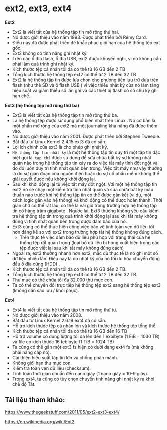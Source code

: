 # ext2, ext3, ext4

**Ext2**
- Ext2 là viết tắt của hệ thống tập tin mở rộng thứ hai.
- Nó được giới thiệu vào năm 1993. Được phát triển bởi Rémy Card.
- Điều này đã được phát triển để khắc phục giới hạn của hệ thống tệp ext gốc.
- Ext2 không có tính năng ghi nhật ký.
- Trên các ổ đĩa flash, ổ đĩa USB, ext2 được khuyến nghị, vì nó không cần phải làm quá trình ghi nhật ký.
- Kích thước tệp cá nhân tối đa có thể từ 16 GB đến 2 TB
- Tổng kích thước hệ thống tệp ext2 có thể từ 2 TB đến 32 TB 
- Ext2 là hệ thống tập tin được lựa chọn cho phương tiện lưu trữ dựa trên flash (như thẻ SD và ổ flash USB ) vì việc thiếu nhật ký của nó làm tăng hiệu suất và giảm thiểu số lần ghi và các thiết bị flash có số chu kỳ ghi hạn chế.

**Ext3 (hệ thống tệp mở rộng thứ ba)**
- Ext3 là viết tắt của hệ thống tập tin mở rộng thứ ba.
- Là hệ thống tệp được sử dụng phổ biến nhất trên Linux . Nó cơ bản là một phần mở rộng của ext2 mà một journaling khả năng đã được thêm vào.
- Nó được giới thiệu vào năm 2001. Được phát triển bởi Stephen Tweedie.
- Bắt đầu từ Linux Kernel 2.4.15 ext3 đã có sẵn.
- Lợi ích chính của ext3 là cho phép ghi nhật ký.
- ``Hệ thống tập tin nhật ký`` là một hệ thống tập tin duy trì một tập tin đặc biệt gọi là`` tạp chí`` được sử dụng để sửa chữa bất kỳ sự không nhất quán nào trong hệ thống tập tin xảy ra do việc tắt máy tính đột ngột và do đó luôn duy trì tính nhất quán bên trong. Việc tắt máy như vậy thường là do sự gián đoạn của nguồn điện hoặc do sự cố phần mềm không thể giải quyết được nếu không khởi động lại.
- Sau khi khởi động lại từ việc tắt máy đột ngột. Với một hệ thống tập tin ext2 nó sẽ chạy một kiểm tra tính nhất quán và sửa chữa bất kỳ mâu thuẫn nào trước khi hệ thống tập tin có thể được gắn kết (ví dụ, một cách logic gắn vào hệ thống) và khởi động có thể được hoàn thành. Thời gian chờ có thể rất lâu, có thể là vài giờ trong trường hợp hệ thống tập tin có hàng trăm gigabyte . Ngược lại, Ext3 thường không yêu cầu kiểm tra hệ thống tập tin trong quá trình khởi động lại sau khi tắt máy không đúng vì tính nhất quán bên trong được đảm bảo của nó.
- Ext3 cũng có thể thực hiện công việc bảo vệ tính toàn vẹn dữ liệu tốt hơn đáng kể so với ext2 trong trường hợp tắt hệ thống không đúng cách. 
  - Trên thực tế việc đảm bảo dữ liệu phù hợp với trạng thái của hệ thống tệp rất quan trọng (loại bỏ dữ liệu bị hỏng xuất hiện trong các tệp được viết lại sau khi tắt máy không đúng cách)
- Ngoài ra, ext3 thường nhanh hơn ext2, mặc dù thực tế là nó ghi một số dữ liệu nhiều lần. Điều này là do nhật ký của nó tối ưu hóa chuyển động đầu ổ đĩa cứng (HDD) . 
- Kích thước tệp cá nhân tối đa có thể từ 16 GB đến 2 TB.
- Tổng kích thước hệ thống tệp ext3 có thể từ 2 TB đến 32 TB.
- Thư mục có thể chứa tối đa 32.000 thư mục con.
- Ta có thể chuyển đổi trực tiếp hệ thống tệp ext2 sang hệ thống tệp ext3 (không cần sao lưu / khôi phục).

**Ext4**
- Ext4 là viết tắt của hệ thống tập tin mở rộng thứ tư.
- Nó được giới thiệu vào năm 2008.
- Bắt đầu từ Linux Kernel 2.6.19 ext4 đã có sẵn.
- Hỗ trợ kích thước tệp cá nhân lớn và kích thước hệ thống tệp tổng thể.
- Kích thước tệp cá nhân tối đa có thể từ 16 GB đến 16 TB
- Hỗ trợ volume có dung lượng tối đa lên đến 1 exbibyte (1 EiB = 10­30 TB) và file có kích thước 16 tebibyte (1 TiB = 1024 TB)
- Ta cũng có thể gắn một ext3 fs hiện có dưới dạng ext4 fs (mà không phải nâng cấp nó).
- Cải thiện hiệu suất tập tin lớn và chống phân mảnh.
- Không giới hạn thư mục con.
- Kiểm tra toàn vẹn dữ liệu (checksum).
- Tính toán thời gian chuẩn đến nano giây (1 nano giây = 10-9 giây).
- Trong ext4, ta cũng có tùy chọn chuyển tính năng ghi nhật ký ra khỏi chế độ Tắt.

## Tài liệu tham khảo:
https://www.thegeekstuff.com/2011/05/ext2-ext3-ext4/

https://en.wikipedia.org/wiki/Ext2
